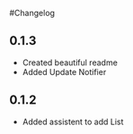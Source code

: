 #Changelog

## 0.1.3

- Created beautiful readme
- Added Update Notifier

## 0.1.2

- Added assistent to add List
